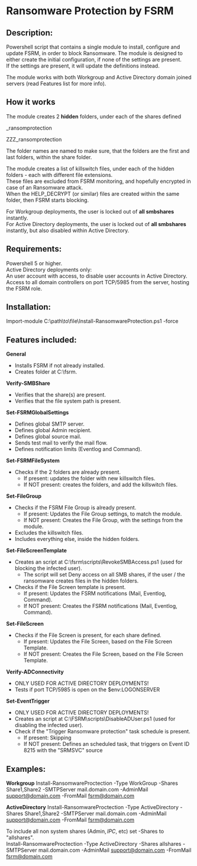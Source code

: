 # Ransomware Protection by FSRM

## Description:
Powershell script that contains a single module to install, configure and update FSRM, in order to block Ransomware.
The module is designed to either create the initial configuration, if none of the settings are present.  
If the settings are present, it will update the definitions instead.

The module works with both Workgroup and Active Directory domain joined servers (read Features list for more info).

## How it works
The module creates 2 **hidden** folders, under each of the shares defined

_ransomprotection

ZZZ_ransomprotection

The folder names are named to make sure, that the folders are the first and last folders, within the share folder.

The module creates a list of killswitch files, under each of the hidden folders - each with different file extensions.  
These files are excluded from FSRM monitoring, and hopefully encrypted in case of an Ransomware attack.  
When the HELP_DECRYPT (or similar) files are created within the same folder, then FSRM starts blocking.

For Workgroup deployments, the user is locked out of **all smbshares** instantly.  
For Active Directory deployments, the user is locked out of **all smbshares** instantly, but also disabled within Active Directory.




## Requirements:
Powershell 5 or higher.  
Active Directory deployments only:  
An user account with access, to disable user accounts in Active Directory.  
Access to all domain controllers on port TCP/5985 from the server, hosting the FSRM role.  

## Installation:
Import-module C:\path\to\file\Install-RansomwareProtection.ps1 -force

## Features included:
**General**
  - Installs FSRM if not already installed.
  - Creates folder at C:\fsrm.

**Verify-SMBShare**
  - Verifies that the share(s) are present.
  - Verifies that the file system path is present.

**Set-FSRMGlobalSettings**
  - Defines global SMTP server.
  - Defines global Admin recipient.
  - Defines global source mail.
  - Sends test mail to verify the mail flow.
  - Defines notification limits (Eventlog and Command).

**Set-FSRMFileSystem**
  - Checks if the 2 folders are already present.
    - If present: updates the folder with new killswitch files.
    - If NOT present: creates the folders, and add the killswitch files.

**Set-FileGroup**
  - Checks if the FSRM File Group is already present.
    - If present: Updates the File Group settings, to match the module.
    - If NOT present: Creates the File Group, with the settings from the module.
  - Excludes the killswitch files.
  - Includes everything else, inside the hidden folders.
  
**Set-FileScreenTemplate**
  - Creates an script at C:\fsrm\scripts\RevokeSMBAccess.ps1 (used for blocking the infected user).
    - The script will set Deny access on all SMB shares, if the user / the ransomware creates files in the hidden folders.
  - Checks if the File Screen template is present.
    - If present: Updates the FSRM notifications (Mail, Eventlog, Command).
    - If NOT present: Creates the FSRM notifications (Mail, Eventlog, Command).
  
**Set-FileScreen**
  - Checks if the File Screen is present, for each share defined.
    - If present: Updates the File Screen, based on the File Screen Template.
    - If NOT present: Creates the File Screen, based on the File Screen Template.

**Verify-ADConnectivity**
  - ONLY USED FOR ACTIVE DIRECTORY DEPLOYMENTS!
  - Tests if port TCP/5985 is open on the $env:LOGONSERVER
  
**Set-EventTrigger**
  - ONLY USED FOR ACTIVE DIRECTORY DEPLOYMENTS!
  - Creates an script at C:\FSRM\scripts\DisableADUser.ps1 (used for disabling the infected user).
  - Check if the "Trigger Ransomware protection" task schedule is present.
    - If present: Skipping
    - If NOT present: Defines an scheduled task, that triggers on Event ID 8215 with the "SRMSVC" source
    
    

## Examples:
**Workgroup**
Install-RansomwareProctection -Type WorkGroup -Shares Share1,Share2 -SMTPServer mail.domain.com -AdminMail support@domain.com -FromMail fsrm@domain.com
  
**ActiveDirectory**
Install-RansomwareProctection -Type ActiveDirectory -Shares Share1,Share2 -SMTPServer mail.domain.com -AdminMail support@domain.com -FromMail fsrm@domain.com

To include all non system shares (Admin$, IPC$, etc) set -Shares to "allshares".  
Install-RansomwareProctection -Type ActiveDirectory -Shares allshares -SMTPServer mail.domain.com -AdminMail support@domain.com -FromMail fsrm@domain.com
